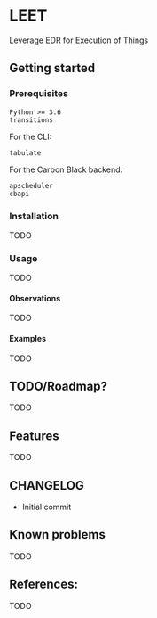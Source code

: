 # LEET
Leverage EDR for Execution of Things

## Getting started

### Prerequisites

```
Python >= 3.6
transitions
```

For the CLI:

```
tabulate
```

For the Carbon Black backend:

```
apscheduler
cbapi
```


### Installation

TODO

### Usage

TODO

#### Observations

TODO

#### Examples

TODO

## TODO/Roadmap?

TODO

## Features

TODO

## CHANGELOG

- Initial commit

## Known problems

TODO

## References:

TODO

